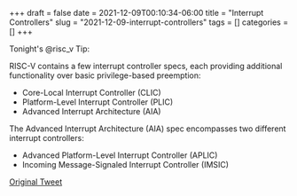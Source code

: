 +++ 
draft = false
date = 2021-12-09T00:10:34-06:00
title = "Interrupt Controllers"
slug = "2021-12-09-interrupt-controllers" 
tags = []
categories = []
+++

Tonight's @risc_v Tip:

RISC-V contains a few interrupt controller specs, each providing additional functionality over basic privilege-based preemption:

- Core-Local Interrupt Controller (CLIC)
- Platform-Level Interrupt Controller (PLIC)
- Advanced Interrupt Architecture (AIA)

The Advanced Interrupt Architecture (AIA) spec encompasses two different interrupt controllers:

- Advanced Platform-Level Interrupt Controller (APLIC)
- Incoming Message-Signaled Interrupt Controller (IMSIC)

[Original Tweet](https://twitter.com/hasheddan/status/1469091587774844930?s=20)